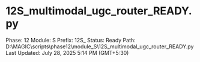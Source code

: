 # 12S_multimodal_ugc_router_READY.py

Phase: 12
Module: S
Prefix: 12S_
Status: Ready
Path: D:\MAGIC\scripts\phase12\module_S\12S_multimodal_ugc_router_READY.py
Last Updated: July 28, 2025 5:14 PM (GMT+5:30)
